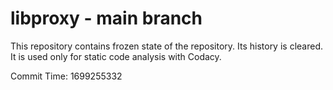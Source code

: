 # libproxy - main branch

This repository contains frozen state of the repository.
Its history is cleared. It is used only for static code
analysis with Codacy.

Commit Time: 1699255332